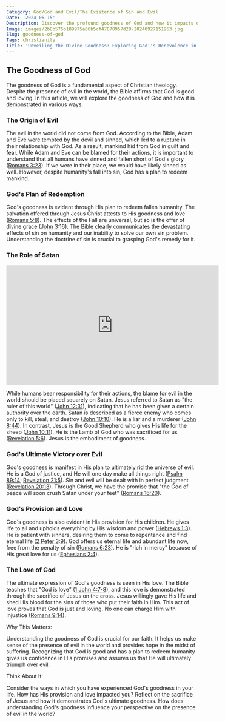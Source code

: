 ```yaml
---
Category: God/God and Evil/The Existence of Sin and Evil
Date: '2024-06-15'
Description: Discover the profound goodness of God and how it impacts our lives in this enlightening article that delves into divine benevolence and grace. Uncover the essence of God's goodness and its transformative power.
Image: images/2b8b575b189975a66b5cf47870957d28-20240927151953.jpg
Slug: goodness-of-god
Tags: christianity
Title: 'Unveiling the Divine Goodness: Exploring God''s Benevolence in Christian Faith'
---
```


## The Goodness of God

The goodness of God is a fundamental aspect of Christian theology. Despite the presence of evil in the world, the Bible affirms that God is good and loving. In this article, we will explore the goodness of God and how it is demonstrated in various ways.

### The Origin of Evil

The evil in the world did not come from God. According to the Bible, Adam and Eve were tempted by the devil and sinned, which led to a rupture in their relationship with God. As a result, mankind hid from God in guilt and fear. While Adam and Eve can be blamed for their actions, it is important to understand that all humans have sinned and fallen short of God's glory ([Romans 3:23](https://www.bibleref.com/Romans/3/Romans-3-23.html)). If we were in their place, we would have likely sinned as well. However, despite humanity's fall into sin, God has a plan to redeem mankind.

### God's Plan of Redemption

God's goodness is evident through His plan to redeem fallen humanity. The salvation offered through Jesus Christ attests to His goodness and love ([Romans 5:8](https://www.bibleref.com/Romans/5/Romans-5-8.html)). The effects of the Fall are universal, but so is the offer of divine grace ([John 3:16](https://www.bibleref.com/John/3/John-3-16.html)). The Bible clearly communicates the devastating effects of sin on humanity and our inability to solve our own sin problem. Understanding the doctrine of sin is crucial to grasping God's remedy for it.

### The Role of Satan


<iframe width="560" height="315" src="https://www.youtube.com/embed/CJbSlrbmxus" frameborder="0" allow="autoplay; encrypted-media" allowfullscreen></iframe>


While humans bear responsibility for their actions, the blame for evil in the world should be placed squarely on Satan. Jesus referred to Satan as "the ruler of this world" ([John 12:31](https://www.bibleref.com/John/12/John-12-31.html)), indicating that he has been given a certain authority over the earth. Satan is described as a fierce enemy who comes only to kill, steal, and destroy ([John 10:10](https://www.bibleref.com/John/10/John-10-10.html)). He is a liar and a murderer ([John 8:44](https://www.bibleref.com/John/8/John-8-44.html)). In contrast, Jesus is the Good Shepherd who gives His life for the sheep ([John 10:11](https://www.bibleref.com/John/10/John-10-11.html)). He is the Lamb of God who was sacrificed for us ([Revelation 5:6](https://www.bibleref.com/Revelation/5/Revelation-5-6.html)). Jesus is the embodiment of goodness.

### God's Ultimate Victory over Evil

God's goodness is manifest in His plan to ultimately rid the universe of evil. He is a God of justice, and He will one day make all things right ([Psalm 89:14](https://www.bibleref.com/Psalm/89/Psalm-89-14.html); [Revelation 21:5](https://www.bibleref.com/Revelation/21/Revelation-21-5.html)). Sin and evil will be dealt with in perfect judgment ([Revelation 20:13](https://www.bibleref.com/Revelation/20/Revelation-20-13.html)). Through Christ, we have the promise that "the God of peace will soon crush Satan under your feet" ([Romans 16:20](https://www.bibleref.com/Romans/16/Romans-16-20.html)).

### God's Provision and Love

God's goodness is also evident in His provision for His children. He gives life to all and upholds everything by His wisdom and power ([Hebrews 1:3](https://www.bibleref.com/Hebrews/1/Hebrews-1-3.html)). He is patient with sinners, desiring them to come to repentance and find eternal life ([2 Peter 3:9](https://www.bibleref.com/2-Peter/3/2-Peter-3-9.html)). God offers us eternal life and abundant life now, free from the penalty of sin ([Romans 6:23](https://www.bibleref.com/Romans/6/Romans-6-23.html)). He is "rich in mercy" because of His great love for us ([Ephesians 2:4](https://www.bibleref.com/Ephesians/2/Ephesians-2-4.html)).

### The Love of God

The ultimate expression of God's goodness is seen in His love. The Bible teaches that "God is love" ([1 John 4:7-8](https://www.bibleref.com/1-John/4/1-John-4-7.html)), and this love is demonstrated through the sacrifice of Jesus on the cross. Jesus willingly gave His life and shed His blood for the sins of those who put their faith in Him. This act of love proves that God is just and loving. No one can charge Him with injustice ([Romans 9:14](https://www.bibleref.com/Romans/9/Romans-9-14.html)).

Why This Matters:

Understanding the goodness of God is crucial for our faith. It helps us make sense of the presence of evil in the world and provides hope in the midst of suffering. Recognizing that God is good and has a plan to redeem humanity gives us confidence in His promises and assures us that He will ultimately triumph over evil.

Think About It:

Consider the ways in which you have experienced God's goodness in your life. How has His provision and love impacted you? Reflect on the sacrifice of Jesus and how it demonstrates God's ultimate goodness. How does understanding God's goodness influence your perspective on the presence of evil in the world?